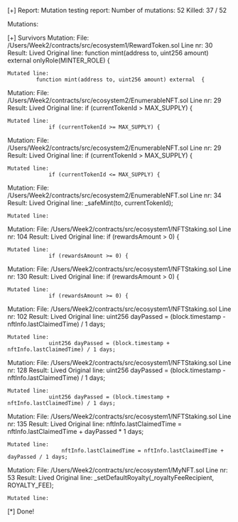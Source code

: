 [+] Report:
Mutation testing report:
Number of mutations:    52
Killed:                 37 / 52

Mutations:

[+] Survivors
Mutation:
    File: /Users/Week2/contracts/src/ecosystem1/RewardToken.sol
    Line nr: 30
    Result: Lived
    Original line:
             function mint(address to, uint256 amount) external onlyRole(MINTER_ROLE) {

    Mutated line:
             function mint(address to, uint256 amount) external  {

Mutation:
    File: /Users/Week2/contracts/src/ecosystem2/EnumerableNFT.sol
    Line nr: 29
    Result: Lived
    Original line:
                 if (currentTokenId > MAX_SUPPLY) {

    Mutated line:
                 if (currentTokenId >= MAX_SUPPLY) {

Mutation:
    File: /Users/Week2/contracts/src/ecosystem2/EnumerableNFT.sol
    Line nr: 29
    Result: Lived
    Original line:
                 if (currentTokenId > MAX_SUPPLY) {

    Mutated line:
                 if (currentTokenId <= MAX_SUPPLY) {

Mutation:
    File: /Users/Week2/contracts/src/ecosystem2/EnumerableNFT.sol
    Line nr: 34
    Result: Lived
    Original line:
                 _safeMint(to, currentTokenId);

    Mutated line:


Mutation:
    File: /Users/Week2/contracts/src/ecosystem1/NFTStaking.sol
    Line nr: 104
    Result: Lived
    Original line:
                 if (rewardsAmount > 0) {

    Mutated line:
                 if (rewardsAmount >= 0) {

Mutation:
    File: /Users/Week2/contracts/src/ecosystem1/NFTStaking.sol
    Line nr: 130
    Result: Lived
    Original line:
                 if (rewardsAmount > 0) {

    Mutated line:
                 if (rewardsAmount >= 0) {

Mutation:
    File: /Users/Week2/contracts/src/ecosystem1/NFTStaking.sol
    Line nr: 102
    Result: Lived
    Original line:
                 uint256 dayPassed = (block.timestamp - nftInfo.lastClaimedTime) / 1 days;

    Mutated line:
                 uint256 dayPassed = (block.timestamp + nftInfo.lastClaimedTime) / 1 days;

Mutation:
    File: /Users/Week2/contracts/src/ecosystem1/NFTStaking.sol
    Line nr: 128
    Result: Lived
    Original line:
                 uint256 dayPassed = (block.timestamp - nftInfo.lastClaimedTime) / 1 days;

    Mutated line:
                 uint256 dayPassed = (block.timestamp + nftInfo.lastClaimedTime) / 1 days;

Mutation:
    File: /Users/Week2/contracts/src/ecosystem1/NFTStaking.sol
    Line nr: 135
    Result: Lived
    Original line:
                     nftInfo.lastClaimedTime = nftInfo.lastClaimedTime + dayPassed * 1 days;

    Mutated line:
                     nftInfo.lastClaimedTime = nftInfo.lastClaimedTime + dayPassed / 1 days;

Mutation:
    File: /Users/Week2/contracts/src/ecosystem1/MyNFT.sol
    Line nr: 53
    Result: Lived
    Original line:
                 _setDefaultRoyalty(_royaltyFeeRecipient, ROYALTY_FEE);

    Mutated line:


[*] Done!
